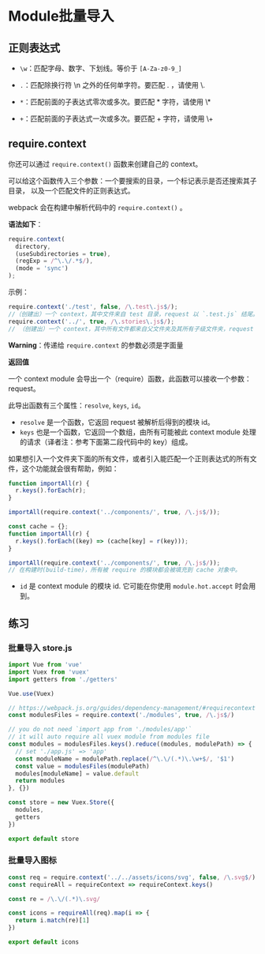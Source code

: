 # Module批量导入

## 正则表达式

+ `\w`：匹配字母、数字、下划线。等价于 `[A-Za-z0-9_]`
+ `.`：匹配除换行符 \n 之外的任何单字符。要匹配 . ，请使用 \\.
+ `*`：匹配前面的子表达式零次或多次。要匹配 * 字符，请使用 \\*

+	`+`：匹配前面的子表达式一次或多次。要匹配 + 字符，请使用 \\+

## require.context

你还可以通过 `require.context()` 函数来创建自己的 context。

可以给这个函数传入三个参数：一个要搜索的目录，一个标记表示是否还搜索其子目录， 以及一个匹配文件的正则表达式。

webpack 会在构建中解析代码中的 `require.context()` 。

**语法如下**：

```javascript
require.context(
  directory,
  (useSubdirectories = true),
  (regExp = /^\.\/.*$/),
  (mode = 'sync')
);
```

示例：

```javascript
require.context('./test', false, /\.test\.js$/);
//（创建出）一个 context，其中文件来自 test 目录，request 以 `.test.js` 结尾。
require.context('../', true, /\.stories\.js$/);
// （创建出）一个 context，其中所有文件都来自父文件夹及其所有子级文件夹，request 以 `.stories.js` 结尾。
```

**Warning**：传递给 `require.context` 的参数必须是字面量

**返回值**

一个 context module 会导出一个（require）函数，此函数可以接收一个参数：request。

此导出函数有三个属性：`resolve`, `keys`, `id`。

- `resolve` 是一个函数，它返回 request 被解析后得到的模块 id。
- `keys` 也是一个函数，它返回一个数组，由所有可能被此 context module 处理的请求（译者注：参考下面第二段代码中的 key）组成。

如果想引入一个文件夹下面的所有文件，或者引入能匹配一个正则表达式的所有文件，这个功能就会很有帮助，例如：

```javascript
function importAll(r) {
  r.keys().forEach(r);
}

importAll(require.context('../components/', true, /\.js$/));
```


```javascript
const cache = {};
function importAll(r) {
  r.keys().forEach((key) => (cache[key] = r(key)));
}

importAll(require.context('../components/', true, /\.js$/));
// 在构建时(build-time)，所有被 require 的模块都会被填充到 cache 对象中。
```

- `id` 是 context module 的模块 id. 它可能在你使用 `module.hot.accept` 时会用到。

## 练习

### 批量导入 store.js

```js
import Vue from 'vue'
import Vuex from 'vuex'
import getters from './getters'

Vue.use(Vuex)

// https://webpack.js.org/guides/dependency-management/#requirecontext
const modulesFiles = require.context('./modules', true, /\.js$/)

// you do not need `import app from './modules/app'`
// it will auto require all vuex module from modules file
const modules = modulesFiles.keys().reduce((modules, modulePath) => {
  // set './app.js' => 'app'
  const moduleName = modulePath.replace(/^\.\/(.*)\.\w+$/, '$1')
  const value = modulesFiles(modulePath)
  modules[moduleName] = value.default
  return modules
}, {})

const store = new Vuex.Store({
  modules,
  getters
})

export default store
```

### 批量导入图标

```js
const req = require.context('../../assets/icons/svg', false, /\.svg$/)
const requireAll = requireContext => requireContext.keys()

const re = /\.\/(.*)\.svg/

const icons = requireAll(req).map(i => {
  return i.match(re)[1]
})

export default icons
```

